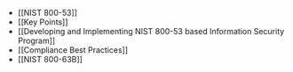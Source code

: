 - [[NIST 800-53]]
- [[Key Points]]
- [[Developing and Implementing NIST 800-53 based Information Security Program]]
- [[Compliance Best Practices]]
- [[NIST 800-63B]]
